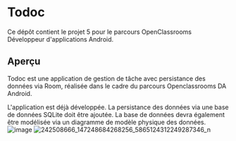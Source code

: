 # Todoc

Ce dépôt contient le projet 5 pour le parcours OpenClassrooms Développeur d'applications Android.

## Aperçu

Todoc est une application de gestion de tâche avec persistance des données via Room, réalisée dans le cadre du parcours Openclassrooms DA Android.

L'application est déjà développée. La persistance des données via une base de données SQLite doit être ajoutée.
La base de données devra également être modélisée via un diagramme de modèle physique des données.
![image](https://user-images.githubusercontent.com/85124040/133482487-44c7ac86-138b-4981-ab0e-e7c75d459519.png)
![242508666_147248684268256_5865124312249287346_n](https://user-images.githubusercontent.com/85124040/133968073-5ab91e66-a9d4-477a-a7a5-3f7584a8f758.png)
